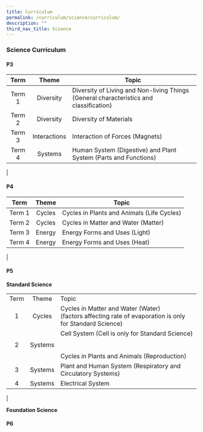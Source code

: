 ```yaml
---
title: Curriculum
permalink: /curriculum/science/curriculum/
description: ""
third_nav_title: Science
---
```

### **Science Curriculum**

#### **P3**

| Term | Theme | Topic |
|:---:|:---:|---|
| Term 1 | Diversity | Diversity of Living and Non-living Things (General characteristics and classification) |
| Term  2 | Diversity | Diversity of Materials |
| Term  3 | Interactions | Interaction of Forces (Magnets) |
| Term  4 | Systems | Human System (Digestive) and Plant System (Parts and Functions) |
|

#### **P4**

| Term | Theme | Topic |
|:---:|:---:|---|
| Term 1 | Cycles | Cycles in Plants and Animals (Life Cycles) |
| Term 2 | Cycles | Cycles in Matter and Water (Matter) |
| Term 3 | Energy | Energy Forms and Uses (Light) |
| Term 4 | Energy | Energy Forms and Uses (Heat) |
|

#### **P5**

**Standard Science**

|  |  |  |
|:---:|:---:|---|
| Term | Theme | Topic |
| 1 | Cycles | Cycles in Matter and Water (Water)<br>(factors affecting rate of evaporation is only for Standard Science) |
| 2 | Systems | Cell System (Cell is only for Standard Science)<br><br><br>Cycles in Plants and Animals (Reproduction) |
| 3 | Systems | Plant and Human System (Respiratory and Circulatory Systems)<br> |
| 4 | Systems | Electrical System |
|

**Foundation Science**



#### **P6**